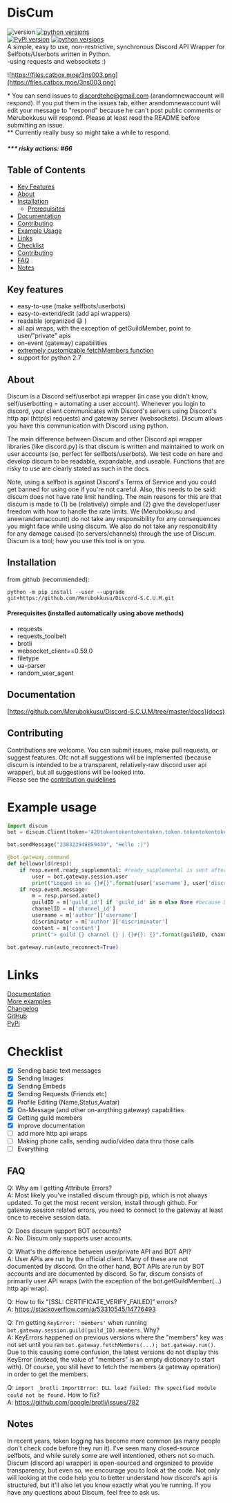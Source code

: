 # DisCum
![version](https://img.shields.io/badge/github%20version-1.2.1-blue) [![python versions](https://img.shields.io/badge/python-2.7%20%7C%203.5%20%7C%203.6%20%7C%203.7%20%7C%203.8%20%7C%203.9-blue)](https://github.com/Merubokkusu/Discord-S.C.U.M)       
[![PyPI version](https://badge.fury.io/py/discum.svg)](https://badge.fury.io/py/discum) [![python versions](https://img.shields.io/badge/python-2.7%20%7C%203.5%20%7C%203.6%20%7C%203.7%20%7C%203.8%20%7C%203.9-green)](https://pypi.org/project/discum)      
A simple, easy to use, non-restrictive, synchronous Discord API Wrapper for Selfbots/Userbots written in Python.       
-using requests and websockets :)

![https://files.catbox.moe/3ns003.png](https://files.catbox.moe/3ns003.png)
        
\* You can send issues to discordtehe@gmail.com (arandomnewaccount will respond). If you put them in the issues tab, either arandomnewaccount will edit your message to "respond" because he can't post public comments or Merubokkusu will respond. Please at least read the README before submitting an issue.       
** Currently really busy so might take a while to respond.        
##### *** risky actions: #66

## Table of Contents
- [Key Features](#Key-features)
- [About](#About)
- [Installation](#Installation)
  - [Prerequisites](#prerequisites-installed-automatically-using-above-methods)
- [Documentation](#Documentation)
- [Contributing](#Contributing)
- [Example Usage](#Example-usage)
- [Links](#Links)
- [Checklist](#Checklist)
- [Contributing](#Contributing)
- [FAQ](#FAQ)
- [Notes](#Notes)

## Key features
- easy-to-use (make selfbots/userbots)
- easy-to-extend/edit (add api wrappers)
- readable (organized 😃 )
- all api wraps, with the exception of getGuildMember, point to user/"private" apis
- on-event (gateway) capabilities
- [extremely customizable fetchMembers function](docs/fetchingGuildMembers.md)
- support for python 2.7

## About
  Discum is a Discord self/userbot api wrapper (in case you didn't know, self/userbotting = automating a user account). Whenever you login to discord, your client communicates with Discord's servers using Discord's http api (http(s) requests) and gateway server (websockets). Discum allows you have this communication with Discord using python. 
  
  The main difference between Discum and other Discord api wrapper libraries (like discord.py) is that discum is written and maintained to work on user accounts (so, perfect for selfbots/userbots). We test code on here and develop discum to be readable, expandable, and useable. Functions that are risky to use are clearly stated as such in the docs.    
  
  Note, using a selfbot is against Discord's Terms of Service and you could get banned for using one if you're not careful. Also, this needs to be said: discum does not have rate limit handling. The main reasons for this are that discum is made to (1) be (relatively) simple and (2) give the developer/user freedom with how to handle the rate limits. We (Merubokkusu and anewrandomaccount) do not take any responsibility for any consequences you might face while using discum. We also do not take any responsibility for any damage caused (to servers/channels) through the use of Discum. Discum is a tool; how you use this tool is on you.

## Installation  
from github (recommended):
```
python -m pip install --user --upgrade git+https://github.com/Merubokkusu/Discord-S.C.U.M.git
```          

#### Prerequisites (installed automatically using above methods)
- requests
- requests_toolbelt
- brotli
- websocket_client==0.59.0
- filetype
- ua-parser
- random\_user\_agent

## Documentation
[https://github.com/Merubokkusu/Discord-S.C.U.M/tree/master/docs](docs)

## Contributing
Contributions are welcome. You can submit issues, make pull requests, or suggest features. Ofc not all suggestions will be implemented (because discum is intended to be a transparent, relatively-raw discord user api wrapper), but all suggestions will be looked into.        
Please see the [contribution guidelines](https://github.com/Merubokkusu/Discord-S.C.U.M/blob/master/contributing.md)

# Example usage
```python
import discum     
bot = discum.Client(token='420tokentokentokentoken.token.tokentokentokentokentoken', log={"console":True, "file":False})

bot.sendMessage("238323948859439", "Hello :)")

@bot.gateway.command
def helloworld(resp):
    if resp.event.ready_supplemental: #ready_supplemental is sent after ready
        user = bot.gateway.session.user
        print("Logged in as {}#{}".format(user['username'], user['discriminator']))
    if resp.event.message:
        m = resp.parsed.auto()
        guildID = m['guild_id'] if 'guild_id' in m else None #because DMs are technically channels too
        channelID = m['channel_id']
        username = m['author']['username']
        discriminator = m['author']['discriminator']
        content = m['content']
        print("> guild {} channel {} | {}#{}: {}".format(guildID, channelID, username, discriminator, content))

bot.gateway.run(auto_reconnect=True)
```

# Links
[Documentation](docs)      
[More examples](examples)      
[Changelog](changelog.md)      
[GitHub](https://github.com/Merubokkusu/Discord-S.C.U.M)      
[PyPi](https://pypi.org/project/discum/)      

# Checklist
- [x] Sending basic text messages
- [X] Sending Images
- [x] Sending Embeds
- [X] Sending Requests (Friends etc)
- [X] Profile Editing (Name,Status,Avatar)
- [X] On-Message (and other on-anything gateway) capabilities
- [X] Getting guild members
- [X] improve documentation
- [ ] add more http api wraps
- [ ] Making phone calls, sending audio/video data thru those calls
- [ ] Everything

## FAQ
Q: Why am I getting Attribute Errors?          
A: Most likely you've installed discum through pip, which is not always updated. To get the most recent version, install through github. For gateway.session related errors, you need to connect to the gateway at least once to receive session data.    

Q: Does discum support BOT accounts?         
A: No. Discum only supports user accounts.      

Q: What's the difference between user/private API and BOT API?      
A: User APIs are run by the official client. Many of these are not documented by discord. On the other hand, BOT APIs are run by BOT accounts and are documented by discord. So far, discum consists of primarily user API wraps (with the exception of the bot.getGuildMember(...) http api wrap).      

Q: How to fix "\[SSL: CERTIFICATE_VERIFY_FAILED]" errors?      
A: https://stackoverflow.com/a/53310545/14776493       

Q: I'm getting ```KeyError: 'members'``` when running ```bot.gateway.session.guild(guild_ID).members```. Why?      
A: KeyErrors happened on previous versions where the "members" key was not set until you ran ```bot.gateway.fetchMembers(...); bot.gateway.run()```. Due to this causing some confusion, the latest versions do not display this KeyError (instead, the value of "members" is an empty dictionary to start with). Of course, you still have to fetch the members (a gateway operation) in order to get the members.

Q: ```import _brotli ImportError: DLL load failed: The specified module could not be found.``` How to fix?       
A: https://github.com/google/brotli/issues/782        

## Notes
In recent years, token logging has become more common (as many people don't check code before they run it). I've seen many closed-source selfbots, and while surely some are well intentioned, others not so much. Discum (discord api wrapper) is open-sourced and organized to provide transparency, but even so, we encourage you to look at the code. Not only will looking at the code help you to better understand how discord's api is structured, but it'll also let you know exactly what you're running. If you have any questions about Discum, feel free to ask us.
